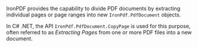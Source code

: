 IronPDF provides the capability to divide PDF documents by extracting individual pages or page ranges into new `IronPdf.PdfDocument` objects.

In C# .NET, the API `IronPdf.PdfDocument.CopyPage` is used for this purpose, often referred to as _Extracting Pages_ from one or more PDF files into a new document.